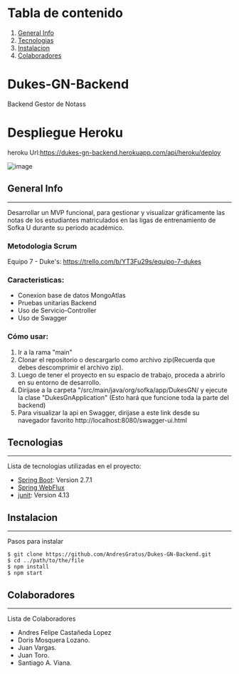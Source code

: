 # Tabla de contenido
1. [General Info](#general-info)
2. [Tecnologias](#tecnologias)
3. [Instalacion](#instalacion)
4. [Colaboradores](#colaboradores)

# Dukes-GN-Backend
Backend Gestor de Notass

# Despliegue Heroku
heroku Url:https://dukes-gn-backend.herokuapp.com/api/heroku/deploy

![image](https://user-images.githubusercontent.com/47374753/175788842-123d2766-bad3-46cc-9a61-1fcdec4114b3.png)

## General Info
***
Desarrollar un MVP funcional, para gestionar y visualizar gráficamente las notas de los estudiantes matriculados en las ligas de entrenamiento de Sofka U durante su periodo académico.

### Metodologia Scrum 
Equipo 7 - Duke's: https://trello.com/b/YT3Fu29s/equipo-7-dukes

### Caracteristicas:
- Conexion base de datos MongoAtlas
- Pruebas unitarias Backend
- Uso de Servicio-Controller
- Uso de Swagger

### Cómo usar:
1. Ir a la rama "main"
2. Clonar el repositorio o descargarlo como archivo zip(Recuerda que debes descomprimir el archivo zip).
3. Luego de tener el proyecto en su espacio de trabajo, proceda a abrirlo en su entorno de desarrollo.
4. Dirijase a la carpeta "/src/main/java/org/sofka/app/DukesGN/ y ejecute la clase "DukesGnApplication" (Esto hará que funcione toda la parte del backend)
5. Para visualizar la api en Swagger, dirijase a este link desde su navegador favorito http://localhost:8080/swagger-ui.html

## Tecnologias
***
Lista de tecnologias utilizadas en el proyecto:
* [Spring Boot](https://spring.io/projects/spring-boot): Version 2.7.1
* [Spring WebFlux](spring-boot-starter-webflux)
* [junit](https://junit.org/junit5/): Version 4.13

## Instalacion
***
Pasos para instalar 
```
$ git clone https://github.com/AndresGratus/Dukes-GN-Backend.git
$ cd ../path/to/the/file
$ npm install
$ npm start
```

## Colaboradores
***
Lista de Colaboradores
* Andres Felipe Castañeda Lopez
* Doris Mosquera Lozano.
* Juan Vargas.
* Juan Toro.
* Santiago A. Viana.

